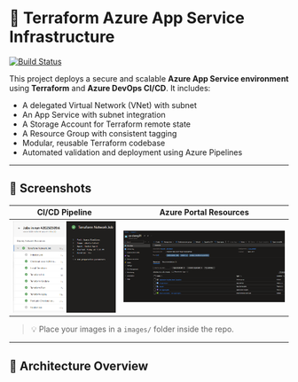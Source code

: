 # 🚀 Terraform Azure App Service Infrastructure

[![Build Status](https://dev.azure.com/YOUR_ORG/YOUR_PROJECT/_apis/build/status/YOUR_PIPELINE_NAME?branchName=main)](https://dev.azure.com/YOUR_ORG/YOUR_PROJECT/_build/latest?definitionId=ID&branchName=main)

This project deploys a secure and scalable **Azure App Service environment** using **Terraform** and **Azure DevOps CI/CD**. It includes:

- A delegated Virtual Network (VNet) with subnet
- An App Service with subnet integration
- A Storage Account for Terraform remote state
- A Resource Group with consistent tagging
- Modular, reusable Terraform codebase
- Automated validation and deployment using Azure Pipelines

---

## 📸 Screenshots

| CI/CD Pipeline | Azure Portal Resources |
|----------------|------------------------|
| ![pipeline](images/pipeline.png) | ![azure](images/appservice.PNG) |

> 💡 Place your images in a `images/` folder inside the repo.

---

## 🧱 Architecture Overview


